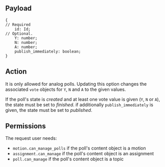 ## Payload
```
{
// Required
    id: Id;
// Optional.
    Y: number;
    N: number;
    A: number;
    publish_immediately: boolean;
}
```

## Action
It is only allowed for analog polls. Updating this option changes the associated `vote` objects for `Y`, `N` and `A` to the given values.

If the poll's state is *created* and at least one vote value is given (`Y`, `N` or `A`), the state must be set to *finished*. if additionally `publish_immediately` is given, the state must be set to *published*.

## Permissions
The request user needs:
- `motion.can_manage_polls` if the poll's content object is a motion
- `assignment.can_manage` if the poll's content object is an assignment
- `poll.can_manage` if the poll's content object is a topic

